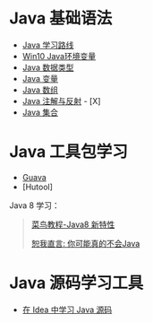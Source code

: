 # Java 基础语法

- [Java 学习路线](/java-base/00.java学习路线.md)
- [Win10 Java环境变量](/java-base/01.win10系统下的java环境.md)
- [Java 数据类型](/java-base/02.Java数据类型.md)
- [Java 变量](/java-base/03.Java变量.md)
- [Java 数组](/java-base/04.Java数组.md)
- [Java 注解与反射](/java-base/05.Java注解与反射.md) - [X]
- [Java 集合](/java-base/06.Java集合.md)

# Java 工具包学习
- [Guava](/java-base/Guava.md)
- [Hutool]

Java 8 学习：

> [菜鸟教程-Java8 新特性](https://www.runoob.com/java/java8-new-features.html) 
>
> [恕我直言: 你可能真的不会Java](https://www.kancloud.cn/hanxt/javacrazy/content) 

# Java 源码学习工具

- [在 Idea 中学习 Java 源码](/java-base/idea-java-source.md)
